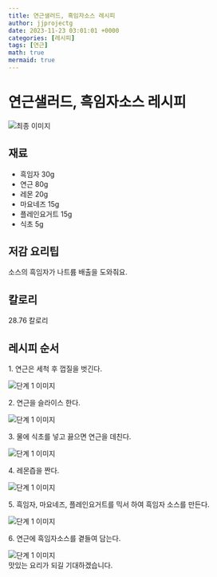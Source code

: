 ```yaml
---
title: 연근샐러드, 흑임자소스 레시피
author: jjprojectg
date: 2023-11-23 03:01:01 +0000
categories: [레시피]
tags: [연근]
math: true
mermaid: true
---
```

<meta name="og:type" content="website"/>
<meta charset="UTF-8"/>
<div class="header">
  <h1>연근샐러드, 흑임자소스 레시피</h1>
</div>

<div class="container my-4">
  <div class="row">
    <div class="col-12 col-md-6">
      <div class="recipe-image">
        <img src="http://www.foodsafetykorea.go.kr/uploadimg/20190418/20190418111813_1555553893882.jpg" class="step-image" alt="최종 이미지"/>
      </div>
    </div>
    <div class="col-12 col-md-6">
      <div class="ingredients">
        <h2>재료</h2>
        <ul class="card">
          <li> 흑임자 30g </li>
          <li>  연근 80g </li>
          <li>  레몬 20g </li>
          <li>  마요네즈 15g </li>
          <li>  플레인요거트 15g </li>
          <li>  식초 5g </li>
</ul>
      </div>
    </div>
    <div class="col-12 col-md-6">
      <div class="ingredients">
        <h2>저감 요리팁</h2>
        <div class="card"> 
          <p>
            소스의 흑임자가 나트륨 배출을 도와줘요.
          </p>
        </div>
      </div>
      <div class="ingredients">
        <h2>칼로리</h2>
        <div class="card"> 
          <p>
            28.76 칼로리
          </p>
        </div>
      </div>
    </div>
  </div>

  <h2 class="my-4">레시피 순서</h2>
  <div class="card recipe-card">
    <div class="card-body recipe-step">
      <p class="card-text step-description">1. 연근은 세척 후 껍질을 벗긴다.</p>
      <img src="http://www.foodsafetykorea.go.kr/uploadimg/20190409/20190409091835_1554769115905.jpg" alt="단계 1 이미지" class="step-image"/>
    </div>
  </div>
  <div class="card recipe-card">
    <div class="card-body recipe-step">
      <p class="card-text step-description">2. 연근을 슬라이스 한다.</p>
      <img src="http://www.foodsafetykorea.go.kr/uploadimg/20190409/20190409091846_1554769126603.jpg" alt="단계 1 이미지" class="step-image"/>
    </div>
  </div>
  <div class="card recipe-card">
    <div class="card-body recipe-step">
      <p class="card-text step-description">3. 물에 식초를 넣고 끓으면 연근을 데친다.</p>
      <img src="http://www.foodsafetykorea.go.kr/uploadimg/20190409/20190409091922_1554769162313.jpg" alt="단계 1 이미지" class="step-image"/>
    </div>
  </div>
  <div class="card recipe-card">
    <div class="card-body recipe-step">
      <p class="card-text step-description">4. 레몬즙을 짠다.</p>
      <img src="http://www.foodsafetykorea.go.kr/uploadimg/20190409/20190409091943_1554769183645.jpg" alt="단계 1 이미지" class="step-image"/>
    </div>
  </div>
  <div class="card recipe-card">
    <div class="card-body recipe-step">
      <p class="card-text step-description">5. 흑임자, 마요네즈, 플레인요거트를 믹서 하여 흑임자 소스를 만든다.</p>
      <img src="http://www.foodsafetykorea.go.kr/uploadimg/20190409/20190409091958_1554769198466.jpg" alt="단계 1 이미지" class="step-image"/>
    </div>
  </div>
  <div class="card recipe-card">
    <div class="card-body recipe-step">
      <p class="card-text step-description">6. 연근에 흑임자소스를 곁들여 담는다.</p>
      <img src="http://www.foodsafetykorea.go.kr/uploadimg/20190409/20190409092009_1554769209491.jpg" alt="단계 1 이미지" class="step-image"/>
    </div>
  </div>

</div>
맛있는 요리가 되길 기대하겠습니다.
